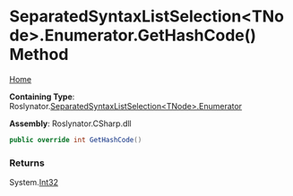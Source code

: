 # SeparatedSyntaxListSelection\<TNode>\.Enumerator\.GetHashCode\(\) Method

[Home](../../../../README.md)

**Containing Type**: Roslynator\.[SeparatedSyntaxListSelection\<TNode>.Enumerator](../README.md)

**Assembly**: Roslynator\.CSharp\.dll

```csharp
public override int GetHashCode()
```

### Returns

System\.[Int32](https://docs.microsoft.com/en-us/dotnet/api/system.int32)

